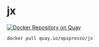 # jx

[![Docker Repository on Quay](https://quay.io/repository/opspresso/jx/status "Docker Repository on Quay")](https://quay.io/repository/opspresso/jx)

```bash
docker pull quay.io/opspresso/jx
```
